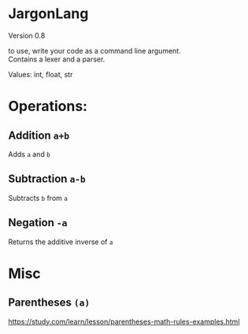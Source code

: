 # JargonLang
Version 0.8

to use, write your code as a command line argument.\
Contains a lexer and a parser.

Values: int, float, str
# Operations: 
## Addition `a+b`
Adds `a` and `b`
## Subtraction `a-b`
Subtracts `b` from `a`
## Negation `-a`
Returns the additive inverse of `a`
# Misc
## Parentheses `(a)`
https://study.com/learn/lesson/parentheses-math-rules-examples.html